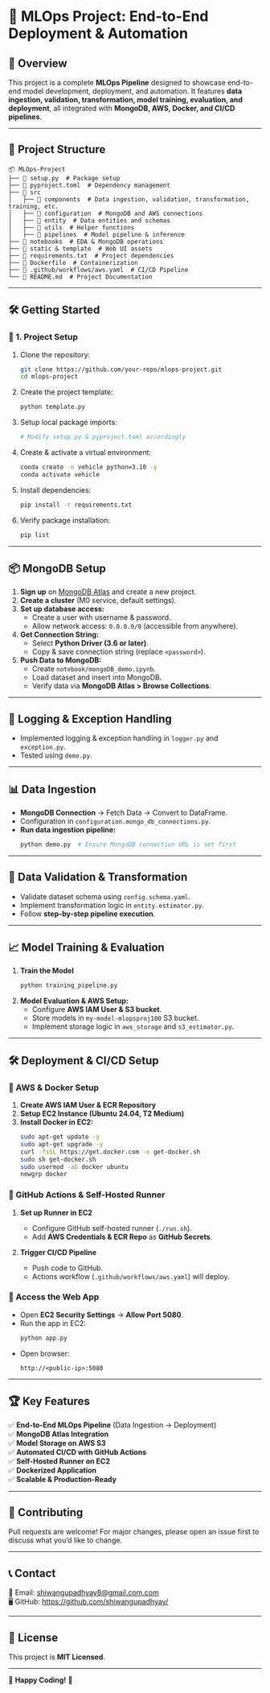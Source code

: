 # 🚀 MLOps Project: End-to-End Deployment & Automation

## 📌 Overview
This project is a complete **MLOps Pipeline** designed to showcase end-to-end model development, deployment, and automation. It features **data ingestion, validation, transformation, model training, evaluation, and deployment**, all integrated with **MongoDB, AWS, Docker, and CI/CD pipelines**.

---
## 📂 Project Structure
```
📦 MLOps-Project
├── 📜 setup.py  # Package setup
├── 📜 pyproject.toml  # Dependency management
├── 📂 src
│   ├── 📂 components  # Data ingestion, validation, transformation, training, etc.
│   ├── 📂 configuration  # MongoDB and AWS connections
│   ├── 📂 entity  # Data entities and schemas
│   ├── 📂 utils  # Helper functions
│   ├── 📂 pipelines  # Model pipeline & inference
├── 📂 notebooks  # EDA & MongoDB operations
├── 📂 static & template  # Web UI assets
├── 📜 requirements.txt  # Project dependencies
├── 📜 Dockerfile  # Containerization
├── 📜 .github/workflows/aws.yaml  # CI/CD Pipeline
└── 📜 README.md  # Project Documentation
```

---
## 🛠️ Getting Started

### 🔹 1. Project Setup
1. Clone the repository:
   ```bash
   git clone https://github.com/your-repo/mlops-project.git
   cd mlops-project
   ```
2. Create the project template:
   ```bash
   python template.py
   ```
3. Setup local package imports:
   ```bash
   # Modify setup.py & pyproject.toml accordingly
   ```
4. Create & activate a virtual environment:
   ```bash
   conda create -n vehicle python=3.10 -y
   conda activate vehicle
   ```
5. Install dependencies:
   ```bash
   pip install -r requirements.txt
   ```
6. Verify package installation:
   ```bash
   pip list
   ```

---
## 📦 MongoDB Setup
1. **Sign up** on [MongoDB Atlas](https://www.mongodb.com/atlas) and create a new project.
2. **Create a cluster** (M0 service, default settings).
3. **Set up database access:**
   - Create a user with username & password.
   - Allow network access: `0.0.0.0/0` (accessible from anywhere).
4. **Get Connection String:**
   - Select **Python Driver (3.6 or later)**.
   - Copy & save connection string (replace `<password>`).
5. **Push Data to MongoDB:**
   - Create `notebook/mongoDB_demo.ipynb`.
   - Load dataset and insert into MongoDB.
   - Verify data via **MongoDB Atlas > Browse Collections**.

---
## 📌 Logging & Exception Handling
- Implemented logging & exception handling in `logger.py` and `exception.py`.
- Tested using `demo.py`.

---
## 📊 Data Ingestion
- **MongoDB Connection** → Fetch Data → Convert to DataFrame.
- Configuration in `configuration.mongo_db_connections.py`.
- **Run data ingestion pipeline:**
  ```bash
  python demo.py  # Ensure MongoDB connection URL is set first
  ```

---
## 🔎 Data Validation & Transformation
- Validate dataset schema using `config.schema.yaml`.
- Implement transformation logic in `entity.estimator.py`.
- Follow **step-by-step pipeline execution**.

---
## 📈 Model Training & Evaluation
1. **Train the Model**
   ```bash
   python training_pipeline.py
   ```
2. **Model Evaluation & AWS Setup:**
   - Configure **AWS IAM User & S3 bucket**.
   - Store models in `my-model-mlopsproj100` S3 bucket.
   - Implement storage logic in `aws_storage` and `s3_estimator.py`.

---
## 🛠️ Deployment & CI/CD Setup
### 🔹 AWS & Docker Setup
1. **Create AWS IAM User & ECR Repository**
2. **Setup EC2 Instance (Ubuntu 24.04, T2 Medium)**
3. **Install Docker in EC2:**
   ```bash
   sudo apt-get update -y
   sudo apt-get upgrade -y
   curl -fsSL https://get.docker.com -o get-docker.sh
   sudo sh get-docker.sh
   sudo usermod -aG docker ubuntu
   newgrp docker
   ```

### 🔹 GitHub Actions & Self-Hosted Runner
1. **Set up Runner in EC2**
   - Configure GitHub self-hosted runner (`./run.sh`).
   - Add **AWS Credentials & ECR Repo** as **GitHub Secrets**.

2. **Trigger CI/CD Pipeline**
   - Push code to GitHub.
   - Actions workflow (`.github/workflows/aws.yaml`) will deploy.

### 🔹 Access the Web App
- Open **EC2 Security Settings** → **Allow Port 5080**.
- Run the app in EC2:
  ```bash
  python app.py
  ```
- Open browser:
  ```
  http://<public-ip>:5080
  ```

---
## 🏆 Key Features
✅ **End-to-End MLOps Pipeline** (Data Ingestion → Deployment)  
✅ **MongoDB Atlas Integration**  
✅ **Model Storage on AWS S3**  
✅ **Automated CI/CD with GitHub Actions**  
✅ **Self-Hosted Runner on EC2**  
✅ **Dockerized Application**  
✅ **Scalable & Production-Ready**  

---
## 🤝 Contributing
Pull requests are welcome! For major changes, please open an issue first to discuss what you’d like to change.

---
## 📞 Contact
📧 Email: shiwangupadhyay8@gmail.com.com  
🖥️ GitHub: https://github.com/shiwangupadhyay/

---
## 📜 License
This project is **MIT Licensed**.

---
🚀 **Happy Coding!** 🎯
